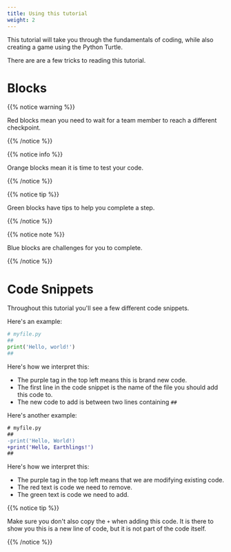 ```yaml
---
title: Using this tutorial
weight: 2
---
```


This tutorial will take you through the fundamentals of coding, while also creating a game using the Python Turtle.

There are are a few tricks to reading this tutorial.

# Blocks

{{% notice warning %}}

Red blocks mean you need to wait for a team member to reach a different checkpoint.

{{% /notice %}}

{{% notice info %}}

Orange blocks mean it is time to test your code.

{{% /notice %}}

{{% notice tip %}}

Green blocks have tips to help you complete a step.

{{% /notice %}}

{{% notice note %}}

Blue blocks are challenges for you to complete.

{{% /notice %}}

# Code Snippets

Throughout this tutorial you'll see a few different code snippets.

Here's an example:

```python
# myfile.py
##
print('Hello, world!')
##
```

Here's how we interpret this:

-   The purple tag in the top left means this is brand new code.
-   The first line in the code snippet is the name of the file you should add this code to.
-   The new code to add is between two lines containing `##`

Here's another example:

```diff
# myfile.py
##
-print('Hello, World!)
+print('Hello, Earthlings!')
##
```

Here's how we interpret this:

-   The purple tag in the top left means that we are modifying existing code.
-   The red text is code we need to remove.
-   The green text is code we need to add.

{{% notice tip %}}

Make sure you don't also copy the `+` when adding this code. It is there to show you this is a new line of code, but it is not part of the code itself.

{{% /notice %}}
